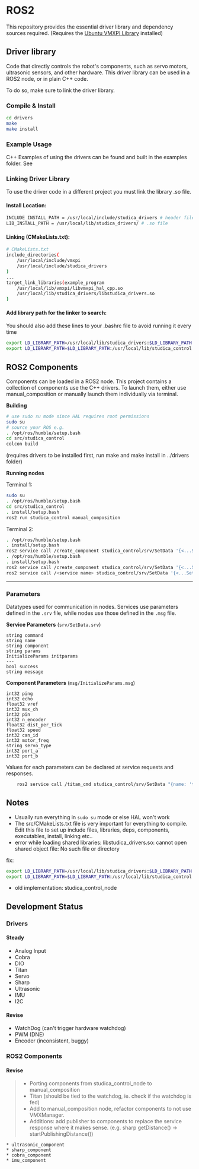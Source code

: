 # ROS2
This repository provides the essential driver library and dependency sources required. (Requires the [Ubuntu VMXPI Library](https://docs.dev.studica.com/en/latest/docs/VMX/os-images.html) installed)


## Driver library
Code that directly controls the robot's components, such as servo motors, ultrasonic sensors, and other hardware. This driver library can be used in a ROS2 node, or in plain C++ code.

To do so, make sure to link the driver library.

### Compile & Install
``` bash
cd drivers
make
make install
```
### Example Usage
C++ Examples of using the drivers can be found and built in the examples folder. See 

### Linking Driver Library
To use the driver code in a different project you must link the library .so file.

#### Install Location:
```bash
INCLUDE_INSTALL_PATH = /usr/local/include/studica_drivers # header files
LIB_INSTALL_PATH = /usr/local/lib/studica_drivers/ # .so file
```
#### Linking (CMakeLists.txt):
```bash
# CMakeLists.txt
include_directories( 
    /usr/local/include/vmxpi 
    /usr/local/include/studica_drivers
)
...
target_link_libraries(example_program
    /usr/local/lib/vmxpi/libvmxpi_hal_cpp.so
    /usr/local/lib/studica_drivers/libstudica_drivers.so
)
```
#### Add library path for the linker to search:
You should also add these lines to your .bashrc file to avoid running it every time
```bash
export LD_LIBRARY_PATH=/usr/local/lib/studica_drivers:$LD_LIBRARY_PATH
export LD_LIBRARY_PATH=$LD_LIBRARY_PATH:/usr/local/lib/studica_control
```

## ROS2 Components
Components can be loaded in a ROS2 node. This project contains a collection of components use the C++ drivers. To launch them, either use manual_composition or manually launch them individually via terminal. 

**Building**
```bash
# use sudo su mode since HAL requires root permissions
sudo su
# source your ROS e.g. 
. /opt/ros/humble/setup.bash
cd src/studica_control
colcon build
```
(requires drivers to be installed first, run make and make install in ../drivers folder)

**Running nodes**

Terminal 1:
```bash
sudo su
. /opt/ros/humble/setup.bash
cd src/studica_control
. install/setup.bash
ros2 run studica_control manual_composition
```
Terminal 2:
```bash
. /opt/ros/humble/setup.bash
. install/setup.bash
ros2 service call /create_component studica_control/srv/SetData '{<...SetData service request params...>}'
. /opt/ros/humble/setup.bash
. install/setup.bash
ros2 service call /create_component studica_control/srv/SetData '{<...SetData service request params...>}' # init component
ros2 service call /<service name> studica_control/srv/SetData '{<...SetData service request params...>}' # make subsequent service calls to component
```

---
### Parameters  
Datatypes used for communication in nodes. Services use parameters defined in the `.srv` file, while nodes use those defined in the `.msg` file.

**Service Parameters** (`srv/SetData.srv`)
```
string command
string name
string component
string params
InitializeParams initparams
---
bool success
string message
```

**Component Parameters** (`msg/InitializeParams.msg`)
```
int32 ping
int32 echo
float32 vref
int32 mux_ch
int32 pin
int32 n_encoder
float32 dist_per_tick
float32 speed
int32 can_id
int32 motor_freq
string servo_type
int32 port_a
int32 port_b
```


Values for each parameters can be declared at service requests and responses.
```bash
    ros2 service call /titan_cmd studica_control/srv/SetData "{name: 'tan', component: 'titan', params: 'reset', initparams: {n_encoder: 1, can_id: 45, motor_freq: 15600, dist_per_tick: 0.0006830601, speed: 0.2}}"
```

## Notes
* Usually run everything in `sudo su` mode or else HAL won't work
* The src/CMakeLists.txt file is very important for everything to compile. Edit this file to set up include files, libraries, deps, components, executables, install, linking etc..
* error while loading shared libraries: libstudica_drivers.so: cannot open shared object file: No such file or directory

fix: 
```bash
export LD_LIBRARY_PATH=/usr/local/lib/studica_drivers:$LD_LIBRARY_PATH
export LD_LIBRARY_PATH=$LD_LIBRARY_PATH:/usr/local/lib/studica_control
```
* old implementation: studica_control_node


## Development Status
### Drivers
#### Steady
* Analog Input
* Cobra
* DIO
* Titan
* Servo
* Sharp
* Ultrasonic
* IMU
* I2C

#### Revise
* WatchDog (can't trigger hardware watchdog)
* PWM (DNE)
* Encoder (inconsistent, buggy)

### ROS2 Components
#### Revise
> * Porting components from studica_control_node to manual_composition
> * Titan (should be tied to the watchdog, ie. check if the watchdog is fed)
> * Add to manual_composition node, refactor components to not use VMXManager. 
> * Additions: add publisher to components to replace the service response where it makes sense. (e.g. sharp getDistance() -> startPublishingDistance())
    
    * ultrasonic_component
    * sharp_component
    * cobra_component
    * imu_component
